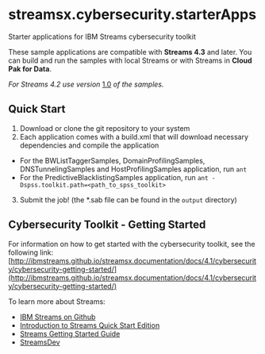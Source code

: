 # streamsx.cybersecurity.starterApps
Starter applications for IBM Streams cybersecurity toolkit

These sample applications are compatible with **Streams 4.3** and later.
You can build and run the samples with local Streams or with Streams in **Cloud Pak for Data**.

*For Streams 4.2 use version* [1.0](https://github.com/IBMStreams/streamsx.cybersecurity.starterApps/tree/v1.0.0) *of the samples.*

## Quick Start

 1. Download or clone the git repository to your system
 2. Each application comes with a build.xml that will download necessary dependencies and compile the application
   - For the BWListTaggerSamples, DomainProfilingSamples, DNSTunnelingSamples and HostProfilingSamples application, run `ant`
   - For the PredictiveBlacklistingSamples application, run `ant -Dspss.toolkit.path=<path_to_spss_toolkit>`
 3. Submit the job! (the *.sab file can be found in the `output` directory)

## Cybersecurity Toolkit - Getting Started
For information on how to get started with the cybersecurity toolkit, see the following link:
[http://ibmstreams.github.io/streamsx.documentation/docs/4.1/cybersecurity/cybersecurity-getting-started/](http://ibmstreams.github.io/streamsx.documentation/docs/4.1/cybersecurity/cybersecurity-getting-started/)

To learn more about Streams:
* [IBM Streams on Github](http://ibmstreams.github.io)
* [Introduction to Streams Quick Start Edition](http://ibmstreams.github.io/streamsx.documentation/docs/4.1/qse-intro/)
* [Streams Getting Started Guide](http://ibmstreams.github.io/streamsx.documentation/docs/4.1/qse-getting-started/)
* [StreamsDev](https://developer.ibm.com/streamsdev/)
